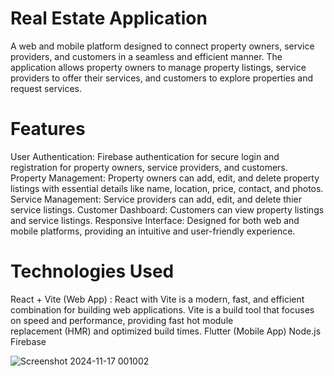 # Real Estate Application
A web and mobile platform designed to connect property owners, service providers, and customers in a seamless and efficient manner. The application allows property owners to manage property listings, service providers to offer their services, and customers to explore properties and request services.

# Features
User Authentication: Firebase authentication for secure login and registration for property owners, service providers, and customers.
Property Management: Property owners can add, edit, and delete property listings with essential details like name, location, price, contact, and photos.
Service Management: Service providers can add, edit, and delete thier service listings.
Customer Dashboard: Customers can view property listings and service listings.
Responsive Interface: Designed for both web and mobile platforms, providing an intuitive and user-friendly experience.

# Technologies Used
React + Vite (Web App) : React with Vite is a modern, fast, and efficient combination for building web applications. Vite is a build tool that focuses on speed and performance, providing fast hot module    
                         replacement (HMR) and optimized build times.
Flutter (Mobile App)
Node.js 
Firebase

![Screenshot 2024-11-17 001002](https://github.com/user-attachments/assets/baee27d8-af78-4a74-9b83-3537bb3db10f)

 
